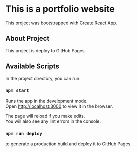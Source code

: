 # This is a portfolio website

This project was bootstrapped with [Create React App](https://github.com/facebook/create-react-app).

## About Project

This project is deploy to GitHub Pages.

## Available Scripts

In the project directory, you can run:

### `npm start`

Runs the app in the development mode.\
Open [http://localhost:3000](http://localhost:3000) to view it in the browser.

The page will reload if you make edits.\
You will also see any lint errors in the console.

### `npm run deploy`

to generate a production build and deploy it to GitHub Pages.
